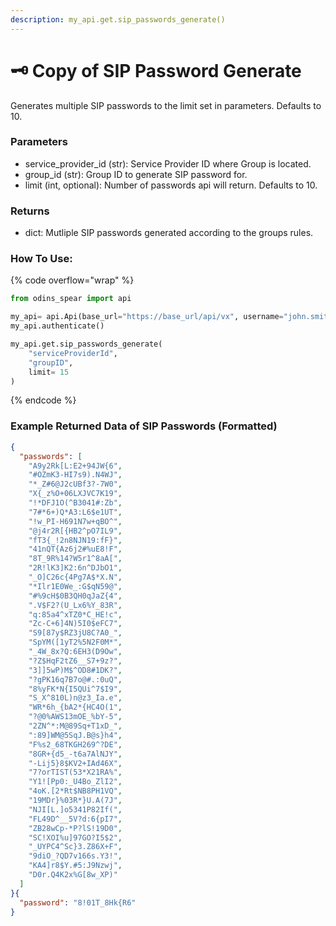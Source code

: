 ```yaml
---
description: my_api.get.sip_passwords_generate()
---
```


# 🗝️ Copy of SIP Password Generate

Generates multiple SIP passwords to the limit set in parameters. Defaults to 10.

### Parameters&#x20;

* service\_provider\_id (str): Service Provider ID where Group is located.&#x20;
* group\_id (str): Group ID to generate SIP password for.&#x20;
* limit (int, optional): Number of passwords api will return. Defaults to 10.

### Returns

* dict: Mutliple SIP passwords generated according to the groups rules.

### How To Use:

{% code overflow="wrap" %}
```python
from odins_spear import api

my_api= api.Api(base_url="https://base_url/api/vx", username="john.smith", password="ODIN_INSTANCE_1")
my_api.authenticate()

my_api.get.sip_passwords_generate(
    "serviceProviderId",
    "groupID",
    limit= 15
)
```
{% endcode %}

### Example Returned Data of SIP Passwords (Formatted)

```json
{
  "passwords": [
    "A9y2Rk[L:E2+94JW{6",
    "#OZmK3-HI7s9).N4WJ",
    "*_Z#6@J2cUBf3?-7W0",
    "X{_z%O+06LXJVC7K19",
    "!*DFJ1O(^B3041#:Zb",
    "7#*6+)Q*A3:L6$e1UT",
    "!w_PI-H691N7w+qBO^",
    "@j4r2R[{HB2^pO7IL9",
    "fT3{_!2n8NJN19:fF}",
    "41nQT{Az6j2#%uE8!F",
    "8T_9R%14?W5r1^8aA[",
    "2R!lK3]K2:6n^DJbO1",
    "_O]C26c{4Pg7A$*X.N",
    "*Ilr1E0We_:G$qN59@",
    "#%9cH$0B3QH0qJaZ{4",
    ".V$F2?(U_Lx6%Y_83R",
    "q:85a4^xTZ0*C_HE!c",
    "Zc-C+6]4N)5I0$eFC7",
    "S9[87y$RZ3jU8C?A0_",
    "SpYM([1yT2%5N2F0M*",
    "_4W_8x?Q:6EH3(D9Ow",
    "?Z$HqF2tZ6__S7+9z?",
    "3]]5wP)M$^OD8#1DK?",
    "?gPK16q7B7o@#.:0uQ",
    "8%yFK*N{I5QUi^7$I9",
    "S_X^810L)n@z3_Ia.e",
    "WR*6h_{bA2*{HC4O(1",
    "?@0%AWS13mOE_%bY-5",
    "2ZN^*:M@89Sq+T1xD_",
    ":89]WM@5SqJ.B@s}h4",
    "F%s2_68TKGH269^?DE",
    "8GR+{d5_-t6a7AlNJY",
    "-Lij5}8$KV2+IAd46X",
    "7?orTIST(53*X21RA%",
    "Y1![Pp0:_U4Bo_ZlI2",
    "4oK.[2*Rt$NB8PH1VQ",
    "19MDr}%03R*}U.A(7J",
    "NJI[L.]o5341P82If(",
    "FL49D^__5V?d:6{pI7",
    "ZB28wCp-*P?lS!19D0",
    "SC!XOI%u]97GO?I5$2",
    "_UYPC4^Sc}3.Z86X+F",
    "9diO_?QD7v166s.Y3!",
    "KA4]r8$Y.#5:J9Nzwj",
    "D0r.Q4K2x%G[8w_XP)"
  ]
}{
  "password": "8!01T_8Hk{R6"
}
```
